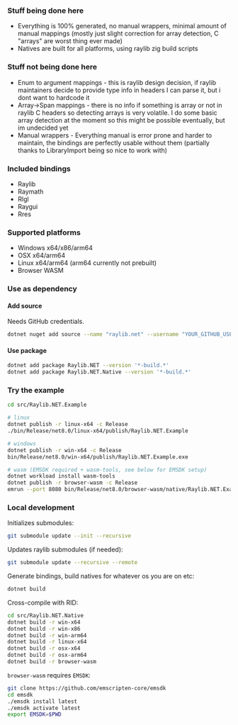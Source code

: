 ### Stuff being done here

- Everything is 100% generated, no manual wrappers, minimal amount of manual mappings (mostly just slight correction for array detection, C "arrays" are worst thing ever made)
- Natives are built for all platforms, using raylib zig build scripts

### Stuff not being done here

- Enum to argument mappings - this is raylib design decision, if raylib maintainers decide to provide type info in headers I can parse it, but i dont want to hardcode it
- Array->Span mappings - there is no info if something is array or not in raylib C headers so detecting arrays is very volatile. I do some basic array detection at the moment so this might be possible eventually, but im undecided yet
- Manual wrappers - Everything manual is error prone and harder to maintain, the bindings are perfectly usable without them (partially thanks to LibraryImport being so nice to work with)

### Included bindings

- Raylib
- Raymath
- Rlgl
- Raygui
- Rres

### Supported platforms

- Windows x64/x86/arm64
- OSX x64/arm64
- Linux x64/arm64 (arm64 currently not prebuilt)
- Browser WASM

### Use as dependency

#### Add source

Needs GitHub credentials.

```sh
dotnet nuget add source --name "raylib.net" --username "YOUR_GITHUB_USERNAME" --password "YOUR_GITHUB_TOKEN" --store-password-in-clear-text "https://nuget.pkg.github.com/deathbeam/index.json"
```

#### Use package

```sh
dotnet add package Raylib.NET --version '*-build.*'
dotnet add package Raylib.NET.Native --version '*-build.*'
```

### Try the example

```sh
cd src/Raylib.NET.Example

# linux
dotnet publish -r linux-x64 -c Release
./bin/Release/net8.0/linux-x64/publish/Raylib.NET.Example

# windows
dotnet publish -r win-x64 -c Release
bin/Release/net8.0/win-x64/publish/Raylib.NET.Example.exe

# wasm (EMSDK required + wasm-tools, see below for EMSDK setup)
dotnet workload install wasm-tools
dotnet publish -r browser-wasm -c Release
emrun --port 8080 bin/Release/net8.0/browser-wasm/native/Raylib.NET.Example.html
```

### Local development

Initializes submodules:

```sh
git submodule update --init --recursive
```

Updates raylib submodules (if needed):

```sh
git submodule update --recursive --remote
```

Generate bindings, build natives for whatever os you are on etc:

```sh
dotnet build
```

Cross-compile with RID:

```sh
cd src/Raylib.NET.Native
dotnet build -r win-x64
dotnet build -r win-x86
dotnet build -r win-arm64
dotnet build -r linux-x64
dotnet build -r osx-x64
dotnet build -r osx-arm64
dotnet build -r browser-wasm
```

`browser-wasm` requires `EMSDK`:

```sh
git clone https://github.com/emscripten-core/emsdk
cd emsdk
./emsdk install latest
./emsdk activate latest
export EMSDK=$PWD
```
